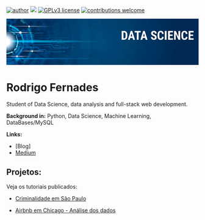 [![author](https://img.shields.io/badge/author-carlosfab-red.svg)](https://www.linkedin.com/in/carlosfab) [![](https://img.shields.io/badge/python-3.7+-blue.svg)](https://www.python.org/downloads/release/python-365/) [![GPLv3 license](https://img.shields.io/badge/License-GPLv3-blue.svg)](http://perso.crans.org/besson/LICENSE.html) [![contributions welcome](https://img.shields.io/badge/contributions-welcome-brightgreen.svg?style=flat)](https://github.com/carlosfab/data_science/issues)

<p align="center">
  <img src="https://raw.githubusercontent.com/ka1chou/sigmoidal_data_science/master/Screen%20Shot%202020-06-23%20at%2011.23.58.png" >
</p>

# Rodrigo Fernades
<sub> </sub>

Student of Data Science, data analysis and full-stack web development.

**Background in:** Python, Data Science, Machine Learning, DataBases/MySQL

**Links:**
* [Blog]
* [Medium](https://medium.com/@rferna14)


## Projetos:
Veja os tutoriais publicados:

 * [Criminalidade em São Paulo](bit.ly/2YSCmvdbit.ly/2YSCmvd)
 
 * [Airbnb em Chicago - Análise dos dados](bit.ly/3dUKdN0)
 
 
 


